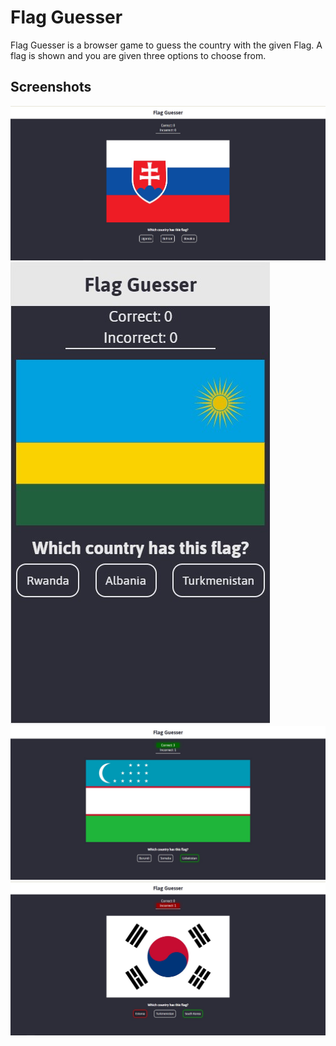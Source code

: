 # Flag Guesser

Flag Guesser is a browser game to guess the country with the given Flag. A flag
is shown and you are given three options to choose from.

## Screenshots

![Starting Screen](img/screenshots/start.jpg)
![Mobile Device](img/screenshots/phone.jpg)
![Correct Guess](img/screenshots/correct.jpg)
![Incorrect Guess](img/screenshots/incorrect.jpg)
